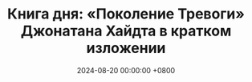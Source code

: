 ---
title: "Книга дня: «Поколение Тревоги» Джонатана Хайдта в кратком изложении"
description: >-
  🧠 «Поколение Тревоги» — глубокий анализ психологических и социальных причин массового роста тревожности и депрессии среди молодёжи. Почему молодежь так тревожна? Книга Джонатана Хайдта "Поколение Тревоги" раскрывает причины и предлагает решения для родителей и педагогов!
date: 2024-08-20 00:00:00 +0800
categories: [Мышление, Конспекты-книг]
tags:
  [
    поколение-тревоги,
    джонатан-хайдт,
    тревожность,
    психическое-здоровье,
    молодежь,
    стресс,
    воспитание,
    дети,
    образование,
    психология,
    эмоциональное-здоровье,
    устойчивость,
    депрессия,
    самооценка,
    счастье,
    гиперопека,
    социальные-сети,
    подростки,
    современная-жизнь,
    ментальное-здоровье,
    родительский-контроль,
    преодоление-тревоги
  ]
image: 
alt: Книга Поколение Тревоги Джонатана Хайдта
fallback:
  - 
  - 
---